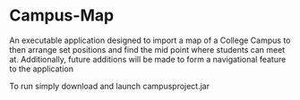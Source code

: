 # Campus-Map
An executable application designed to import a map of a College Campus to then arrange set positions and find the mid point where students can meet at. Additionally, future additions will be made to form a navigational feature to the application

To run simply download and launch campusproject.jar
